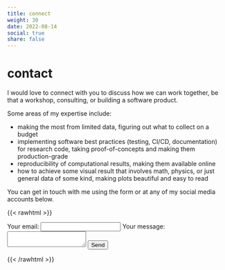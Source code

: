 ```yaml
---
title: connect
weight: 30
date: 2022-08-14
social: true
share: false
---
```


 # contact
I would love to connect with you to discuss how we can work together, be that a workshop, consulting, or building a software product.

Some areas of my expertise include:
- making the most from limited data, figuring out what to collect on a budget
- implementing software best practices (testing, CI/CD, documentation) for research code, taking proof-of-concepts and making them production-grade
- reproducibility of computational results, making them available online
- how to achieve some visual result that involves math, physics, or just general data of some kind, making plots beautiful and easy to read

You can get in touch with me using the form or at any of my social media accounts below. 

{{< rawhtml >}}
<form
  action="https://formspree.io/f/mpilosov@gmail.com"
  method="POST"
>
  <label>
    Your email:
    <input type="email" name="email">
  </label>
  <label>
    Your message:
    <textarea name="message"></textarea>
  </label>
  <!-- your other form fields go here -->
  <button type="submit">Send</button>
</form>
{{< /rawhtml >}}
